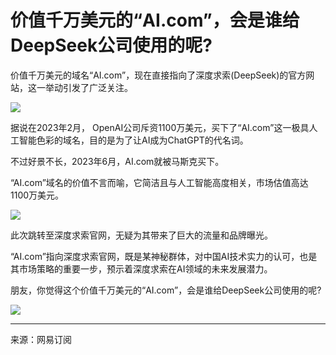 # 价值千万美元的“AI.com”，会是谁给DeepSeek公司使用的呢?

价值千万美元的域名“AI.com”，现在直接指向了深度求索(DeepSeek)的官方网站，这一举动引发了广泛关注。

![](https://nimg.ws.126.net/?url=http%3A%2F%2Fdingyue.ws.126.net%2F2025%2F0211%2F2b431ae1j00srizfi002gd000hs00vmg.jpg&thumbnail=660x2147483647&quality=80&type=jpg)

据说在2023年2月， OpenAI公司斥资1100万美元，买下了“AI.com”这一极具人工智能色彩的域名，目的是为了让AI成为ChatGPT的代名词。

不过好景不长，2023年6月，AI.com就被马斯克买下。

“AI.com”域名的价值不言而喻，它简洁且与人工智能高度相关，市场估值高达1100万美元。

![](https://nimg.ws.126.net/?url=http%3A%2F%2Fdingyue.ws.126.net%2F2025%2F0211%2F90cb4f0cj00srizfi001td000hs00vmg.jpg&thumbnail=660x2147483647&quality=80&type=jpg)

此次跳转至深度求索官网，无疑为其带来了巨大的流量和品牌曝光。

“AI.com”指向深度求索官网，既是某神秘群体，对中国AI技术实力的认可，也是其市场策略的重要一步，预示着深度求索在AI领域的未来发展潜力。

朋友，你觉得这个价值千万美元的“AI.com”，会是谁给DeepSeek公司使用的呢?

![](https://nimg.ws.126.net/?url=http%3A%2F%2Fdingyue.ws.126.net%2F2025%2F0211%2F075d5e51j00srizfi001jd000hs00vmg.jpg&thumbnail=660x2147483647&quality=80&type=jpg)

---

来源：网易订阅